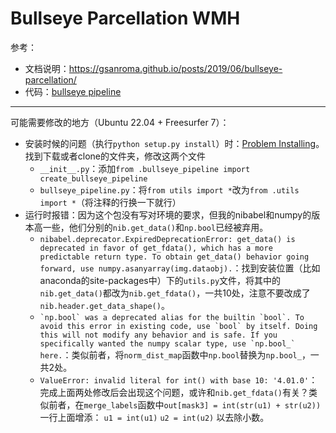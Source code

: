# Bullseye Parcellation WMH

参考：

- 文档说明：https://gsanroma.github.io/posts/2019/06/bullseye-parcellation/
- 代码：[bullseye pipeline](https://github.com/gsanroma/bullseye_pipeline)

---

可能需要修改的地方（Ubuntu 22.04 + Freesurfer 7）：

- 安装时候的问题（执行`python setup.py install`）时：[Problem Installing](https://github.com/gsanroma/bullseye_pipeline/issues/1)。找到下载或者clone的文件夹，修改这两个文件
  - `__init__.py`：添加`from .bullseye_pipeline import create_bullseye_pipeline`
  - `bullseye_pipeline.py`：将`from utils import *`改为`from .utils import *`（将注释的行换一下就行）
- 运行时报错：因为这个包没有写对环境的要求，但我的nibabel和numpy的版本高一些，他们分别的`nib.get_data()`和`np.bool`已经被弃用。
  - `nibabel.deprecator.ExpiredDeprecationError: get_data() is deprecated in favor of get_fdata(), which has a more predictable return type. To obtain get_data() behavior going forward, use numpy.asanyarray(img.dataobj).`：找到安装位置（比如anaconda的site-packages中）下的`utils.py`文件，将其中的`nib.get_data()`都改为`nib.get_fdata()`，一共10处，注意不要改成了`nib.header.get_data_shape()`。
  - ``` `np.bool` was a deprecated alias for the builtin `bool`. To avoid this error in existing code, use `bool` by itself. Doing this will not modify any behavior and is safe. If you specifically wanted the numpy scalar type, use `np.bool_` here. ```：类似前者，将`norm_dist_map`函数中`np.bool`替换为`np.bool_`，一共2处。
  - `ValueError: invalid literal for int() with base 10: '4.01.0'`：完成上面两处修改后会出现这个问题，或许和`nib.get_fdata()`有关？类似前者，在`merge_labels`函数中`out[mask3] = int(str(u1) + str(u2))`一行上面增添：
  ```u1 = int(u1)```
  ```u2 = int(u2)```
  以去除小数。

